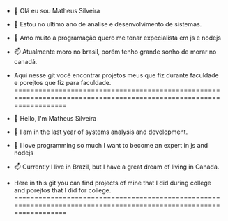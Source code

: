 - 👋 Olá eu sou Matheus Silveira
- 🌱 Estou no ultimo ano de analise e desenvolvimento de sistemas.
- 💞️ Amo muito a programação quero me tonar expecialista em js e nodejs
- 📫 Atualmente moro no brasil, porém tenho grande sonho de morar no canadá.


- Aqui nesse git você encontrar projetos meus que fiz durante faculdade e porejtos que fiz para faculdade.
===================================================================================================================

- 👋 Hello, I'm Matheus Silveira
- 🌱 I am in the last year of systems analysis and development.
- 💞️ I love programming so much I want to become an expert in js and nodejs
- 📫 Currently I live in Brazil, but I have a great dream of living in Canada.


- Here in this git you can find projects of mine that I did during college and porejtos that I did for college. 
===================================================================================================================
